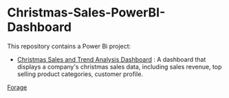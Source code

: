 # Christmas-Sales-PowerBI-Dashboard

This repository contains a Power Bi project:

* [Christmas Sales and Trend Analysis Dashboard](https://app.powerbi.com/reportEmbed?reportId=d765447e-0061-41ce-bc05-2720964aa2c6) :  A dashboard that displays a company's christmas sales data, including sales revenue, top selling product categories, customer profile.

[Forage](https://www.theforage.com/virtual-internships/NjynCWzGSaWXQCxSX?ref=BYTdYfnqf6Dmpghwg)
